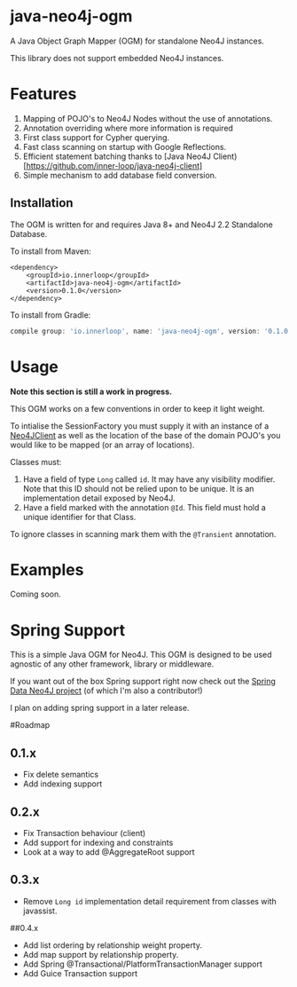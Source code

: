 java-neo4j-ogm
==============

A Java Object Graph Mapper (OGM) for standalone Neo4J instances.

This library does not support embedded Neo4J instances.

# Features

1. Mapping of POJO's to Neo4J Nodes without the use of annotations.
1. Annotation overriding where more information is required
1. First class support for Cypher querying.
1. Fast class scanning on startup with Google Reflections.
1. Efficient statement batching thanks to [Java Neo4J Client)[https://github.com/inner-loop/java-neo4j-client]
1. Simple mechanism to add database field conversion.

## Installation

The OGM is written for and requires Java 8+ and Neo4J 2.2 Standalone Database.

To install from Maven:

```maven
<dependency>
    <groupId>io.innerloop</groupId>
    <artifactId>java-neo4j-ogm</artifactId>
    <version>0.1.0</version>
</dependency>
```

To install from Gradle:

```gradle
compile group: 'io.innerloop', name: 'java-neo4j-ogm', version: '0.1.0'
```

# Usage

**Note this section is still a work in progress.**

This OGM works on a few conventions in order to keep it light weight. 

To intialise the SessionFactory you must supply it with an instance 
of a [Neo4JClient](https://github.com/inner-loop/java-neo4j-client/blob/master/src/main/java/io/innerloop/neo4j/client/Neo4jClient.java)
 as well as the location of the base of the domain POJO's you would like to be mapped (or an array of locations).

Classes must:

1. Have a field of type ```Long``` called ```id```. It may have any visibility modifier. Note that this ID should not
be relied upon to be unique. It is an implementation detail exposed by Neo4J.
1. Have a field marked with the annotation ```@Id```. This field must hold a unique identifier for that Class.

To ignore classes in scanning mark them with the ```@Transient``` annotation.


# Examples

Coming soon.

# Spring Support
This is a simple Java OGM for Neo4J. This OGM is designed to be used
agnostic of any other framework, library or middleware.

If you want out of the box Spring support right now check out the 
[Spring Data Neo4J project](http://docs.spring.io/spring-data/neo4j/docs/4.0.0.M1/) (of which I'm also a contributor!)

I plan on adding spring support in a later release.

#Roadmap

## 0.1.x
- Fix delete semantics
- Add indexing support

## 0.2.x
- Fix Transaction behaviour (client)
- Add support for indexing and constraints
- Look at a way to add @AggregateRoot support

## 0.3.x
- Remove ```Long id``` implementation detail requirement from classes with javassist.

##0.4.x
- Add list ordering by relationship weight property.
- Add map support by relationship property.
- Add Spring @Transactional/PlatformTransactionManager support
- Add Guice Transaction support
